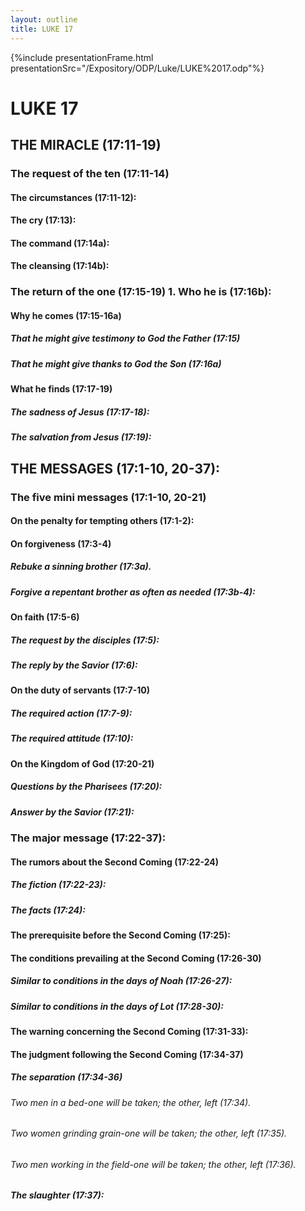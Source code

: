 ```yaml
---
layout: outline
title: LUKE 17
---
```

{%include presentationFrame.html presentationSrc="/Expository/ODP/Luke/LUKE%2017.odp"%}

# LUKE 17
## THE MIRACLE (17:11-19) 
###  The request of the ten (17:11-14) 
####  The circumstances (17:11-12): 
####  The cry (17:13): 
####  The command (17:14a): 
####  The cleansing (17:14b): 
###  The return of the one (17:15-19) 1. Who he is (17:16b): 
####  Why he comes (17:15-16a) 
#####  That he might give testimony to God the Father (17:15) 
#####  That he might give thanks to God the Son (17:16a) 
####  What he finds (17:17-19) 
#####  The sadness of Jesus (17:17-18): 
#####  The salvation from Jesus (17:19): 
## THE MESSAGES (17:1-10, 20-37): 
###  The five mini messages (17:1-10, 20-21) 
####  On the penalty for tempting others (17:1-2): 
####  On forgiveness (17:3-4) 
#####  Rebuke a sinning brother (17:3a). 
#####  Forgive a repentant brother as often as needed (17:3b-4): 
####  On faith (17:5-6) 
#####  The request by the disciples (17:5): 
#####  The reply by the Savior (17:6): 
####  On the duty of servants (17:7-10) 
#####  The required action (17:7-9): 
#####  The required attitude (17:10): 
####  On the Kingdom of God (17:20-21) 
#####  Questions by the Pharisees (17:20): 
#####  Answer by the Savior (17:21): 
###  The major message (17:22-37): 
####  The rumors about the Second Coming (17:22-24) 
#####  The fiction (17:22-23): 
#####  The facts (17:24): 
####  The prerequisite before the Second Coming (17:25): 
####  The conditions prevailing at the Second Coming (17:26-30) 
#####  Similar to conditions in the days of Noah (17:26-27): 
#####  Similar to conditions in the days of Lot (17:28-30): 
####  The warning concerning the Second Coming (17:31-33): 
####  The judgment following the Second Coming (17:34-37) 
#####  The separation (17:34-36) 
######  Two men in a bed-one will be taken; the other, left (17:34). 
######  Two women grinding grain-one will be taken; the other, left (17:35). 
######  Two men working in the field-one will be taken; the other, left (17:36). 
#####  The slaughter (17:37): 
